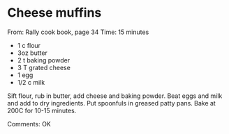 # Cheese muffins
From: Rally cook book, page 34
Time: 15 minutes

* 1 c flour
* 3oz butter
* 2 t baking powder
* 3 T grated cheese
* 1 egg
* 1/2 c milk

Sift flour, rub in butter, add cheese and baking powder.  Beat eggs and milk and add to dry ingredients.  Put spoonfuls in greased patty pans.  Bake at 200C for 10-15 minutes.

Comments: OK

